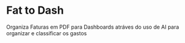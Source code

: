# Fat to Dash
Organiza Faturas em PDF para Dashboards atráves do uso de AI para organizar e classificar os gastos
